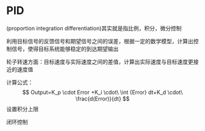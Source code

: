 # PID

(proportion integration differentiation)其实就是指比例，积分，微分控制

利用目标信号的反馈信号和期望信号之间的误差，根据一定的数学模型，计算出控制信号，使得目标系统能够稳定的到达期望输出

轮子转速方面：目标速度与实际速度之间的差值，计算出实际速度与目标速度更接近的速度值

计算公式：
$$
Output=K_p \cdot Error +K_i \cdot\ \int {Error} dt+K_d  \cdot\ \frac{d(Error)}{dt}
$$
设置积分上限

闭环控制

